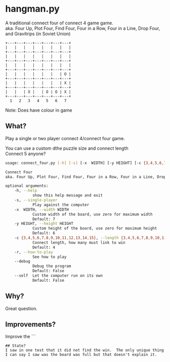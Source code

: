 # hangman.py

A traditional connect four of connect 4 game game.\
aka. Four Up, Plot Four, Find Four, Four in a Row, Four in a Line, Drop Four, and Gravitrips (in Soviet Union)

```
+---+---+---+---+---+---+---+
|   |   |   |   |   |   |   |
+---+---+---+---+---+---+---+
|   |   |   |   |   |   |   |
+---+---+---+---+---+---+---+
|   |   |   |   |   |   |   |
+---+---+---+---+---+---+---+
|   |   |   |   |   |   | O |
+---+---+---+---+---+---+---+
|   |   |   |   |   |   | X |
+---+---+---+---+---+---+---+
|   |   | X |   | O | O | X |
+---+---+---+---+---+---+---+
  1   2   3   4   5   6   7
```
Note: Does have colour in game

## What?

Play a single or two player connect 4/connect four game.

You can use a custom dthe puzzle size and connect length\
Connect 5 anyone?

```bash
usage: connect_four.py [-h] [-s] [-x  WIDTH] [-y HEIGHT] [-c {3,4,5,6,7,8,9,10,11,12,13,14,15}] [-r] [--debug] [--self]

Connect Four
aka. Four Up, Plot Four, Find Four, Four in a Row, Four in a Line, Drop Four, and Gravitrips (in Soviet Union)

optional arguments:
    -h, --help
            show this help message and exit
    -s, --single-player
            Play against the computer
    -x  WIDTH, --width WIDTH
            Custom width of the board, use zero for maximum width
            Default: 7
    -y HEIGHT, --height HEIGHT
            Custom height of the board, use zero for maximum height
            Default: 6
    -c {3,4,5,6,7,8,9,10,11,12,13,14,15}, --length {3,4,5,6,7,8,9,10,11,12,13,14,15}
            Connect length, how many must link to win
            Default: 4
    -r, --how-to-play
            See how to play
    --debug
            Debug the program
            Default: False
    --self  Let the computer run on its own
            Default: False
```

## Why?
Great question.

## Improvements?
Improve the ```

```
## State?
I saw in one test that it did not find the win.  The only unique thing I can say I saw was the board was full but that doesn't explain it.
